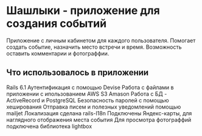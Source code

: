 # Шашлыки - приложение для создания событий
Приложение с личным кабинетом для каждого пользователя. Помогает создать событие, назначить место встречи и время. Возможность оставить комментарии и фотограффии.

## Что использовалось в приложении
Rails 6.1
Аутентификация с помощью Devise
Работа с файлами в приложении с ипользованием AWS S3 Amason
Работа с БД - ActiveRecord и PostgreSQL
Безопасность паролей с помощью хеширования
Отправка писем и полезных уведомлений помощью mailjet
Локализация сделана rails-I18n
Подключены Яндекс-карты, для наглядного отображения места события
Для просмотра фотограффий подключена библиотека lightbox
